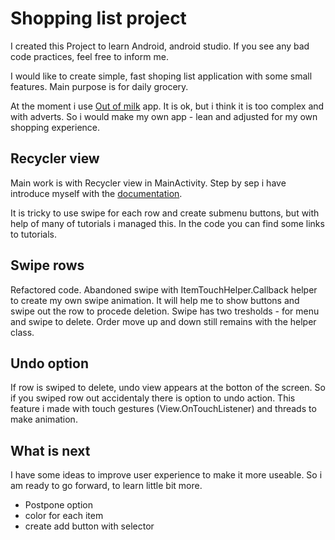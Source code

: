 # Shopping list project

I created this Project to learn Android, android studio. If you see any bad code practices, feel free to inform me.

I would like to create simple, fast shoping list application with some small features. Main purpose is for daily grocery.

At the moment i use [Out of milk](https://play.google.com/store/apps/details?id=com.capigami.outofmilk) app. It is ok, but i 
think it is too complex and with adverts. So i would make my own app - lean and adjusted for my own shopping experience.

## Recycler view

Main work is with Recycler view in MainActivity. Step by sep i have introduce myself with the 
[documentation](https://developer.android.com/guide/topics/ui/layout/recyclerview).

It is tricky to use swipe for each row and create submenu buttons, but with help of many of tutorials i managed this. In the 
code you can find some links to tutorials.

## Swipe rows

Refactored code. Abandoned swipe with ItemTouchHelper.Callback helper to create my own swipe animation. It will help me to show 
buttons and swipe out the row to procede deletion. Swipe has two tresholds - for menu and swipe to delete. Order move up and 
down still remains with the helper class.

## Undo option

If row is swiped to delete, undo view appears at the botton of the screen. So if you swiped row out accidentaly there is option 
to undo action. This feature i made with touch gestures (View.OnTouchListener) and threads to make animation.

## What is next

I have some ideas to improve user experience to make it more useable. So i am ready to go forward, to learn little bit more.

- Postpone option
- color for each item
- create add button with selector
